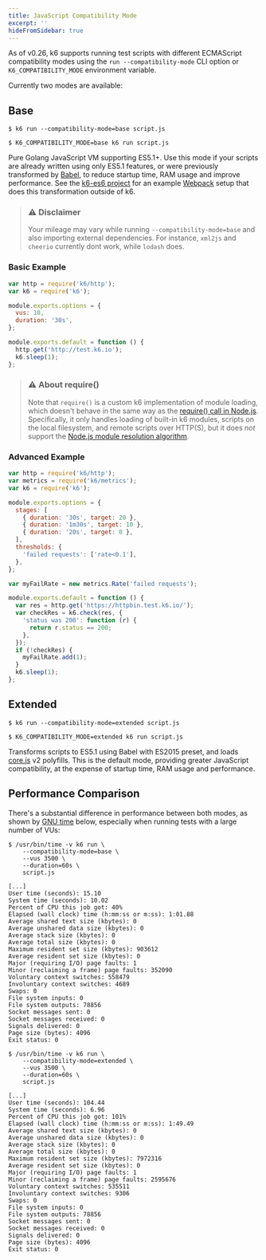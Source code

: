 ```yaml
---
title: JavaScript Compatibility Mode
excerpt: ''
hideFromSidebar: true
---
```


As of v0.26, k6 supports running test scripts with different ECMAScript compatibility modes using the
`run --compatibility-mode` CLI option or `K6_COMPATIBILITY_MODE` environment variable.

Currently two modes are available:

## Base

<div class="code-group" data-props='{"labels": ["CLI Parameter", "Environment Variable"]}'>

```shell
$ k6 run --compatibility-mode=base script.js
```

```shell
$ K6_COMPATIBILITY_MODE=base k6 run script.js
```

</div>

Pure Golang JavaScript VM supporting ES5.1+. Use this mode if your scripts are already written
using only ES5.1 features, or were previously transformed by [Babel](https://babeljs.io/),
to reduce startup time, RAM usage and improve performance. See the [k6-es6 project](https://github.com/k6io/k6-es6)
for an example [Webpack](https://webpack.js.org/) setup that does this
transformation outside of k6.

> ### ⚠️ Disclaimer
>
> Your mileage may vary while running `--compatibility-mode=base` and also importing external dependencies. For instance,
> `xml2js` and `cheerio` currently dont work, while `lodash` does.

### Basic Example

<div class="code-group" data-props='{"labels": [ "base-example.js" ], "lineNumbers": "[true]"}'>

```js
var http = require('k6/http');
var k6 = require('k6');

module.exports.options = {
  vus: 10,
  duration: '30s',
};

module.exports.default = function () {
  http.get('http://test.k6.io');
  k6.sleep(1);
};
```

</div>

> ### ⚠️ About require()
>
> Note that `require()` is a custom k6 implementation of module
> loading, which doesn't behave in the same way as the
> [require() call in Node.js](https://nodejs.org/api/modules.html#modules_require_id).
> Specifically, it only handles loading of built-in k6 modules,
> scripts on the local filesystem, and remote scripts over HTTP(S),
> but it does _not_ support the
> [Node.js module resolution algorithm](https://nodejs.org/api/modules.html#modules_all_together).

### Advanced Example

<div class="code-group" data-props='{"labels": [ "advanced-example.js" ], "lineNumbers": "[true]"}'>

```js
var http = require('k6/http');
var metrics = require('k6/metrics');
var k6 = require('k6');

module.exports.options = {
  stages: [
    { duration: '30s', target: 20 },
    { duration: '1m30s', target: 10 },
    { duration: '20s', target: 0 },
  ],
  thresholds: {
    'failed requests': ['rate<0.1'],
  },
};

var myFailRate = new metrics.Rate('failed requests');

module.exports.default = function () {
  var res = http.get('https://httpbin.test.k6.io/');
  var checkRes = k6.check(res, {
    'status was 200': function (r) {
      return r.status == 200;
    },
  });
  if (!checkRes) {
    myFailRate.add(1);
  }
  k6.sleep(1);
};
```

</div>

## Extended

<div class="code-group" data-props='{"labels": ["CLI Parameter", "Environment Variable"]}'>

```shell
$ k6 run --compatibility-mode=extended script.js
```

```shell
$ K6_COMPATIBILITY_MODE=extended k6 run script.js
```

</div>

Transforms scripts to ES5.1 using Babel with ES2015 preset, and loads
[core.js](https://github.com/zloirock/core-js) v2 polyfills. This is
the default mode, providing greater JavaScript compatibility, at the
expense of startup time, RAM usage and performance.

## Performance Comparison

There's a substantial difference in performance between both modes, as shown by
[GNU time](https://www.gnu.org/software/time/) below, especially when running tests with a large
number of VUs:

<div class="code-group" data-props='{"labels": ["Base Mode", "Extended Mode"]}'>

```shell
$ /usr/bin/time -v k6 run \
    --compatibility-mode=base \
    --vus 3500 \
    --duration=60s \
    script.js

[...]
User time (seconds): 15.10
System time (seconds): 10.02
Percent of CPU this job got: 40%
Elapsed (wall clock) time (h:mm:ss or m:ss): 1:01.88
Average shared text size (kbytes): 0
Average unshared data size (kbytes): 0
Average stack size (kbytes): 0
Average total size (kbytes): 0
Maximum resident set size (kbytes): 903612
Average resident set size (kbytes): 0
Major (requiring I/O) page faults: 1
Minor (reclaiming a frame) page faults: 352090
Voluntary context switches: 558479
Involuntary context switches: 4689
Swaps: 0
File system inputs: 0
File system outputs: 78856
Socket messages sent: 0
Socket messages received: 0
Signals delivered: 0
Page size (bytes): 4096
Exit status: 0
```

```shell
$ /usr/bin/time -v k6 run \
    --compatibility-mode=extended \
    --vus 3500 \
    --duration=60s \
    script.js

[...]
User time (seconds): 104.44
System time (seconds): 6.96
Percent of CPU this job got: 101%
Elapsed (wall clock) time (h:mm:ss or m:ss): 1:49.49
Average shared text size (kbytes): 0
Average unshared data size (kbytes): 0
Average stack size (kbytes): 0
Average total size (kbytes): 0
Maximum resident set size (kbytes): 7972316
Average resident set size (kbytes): 0
Major (requiring I/O) page faults: 1
Minor (reclaiming a frame) page faults: 2595676
Voluntary context switches: 535511
Involuntary context switches: 9306
Swaps: 0
File system inputs: 0
File system outputs: 78856
Socket messages sent: 0
Socket messages received: 0
Signals delivered: 0
Page size (bytes): 4096
Exit status: 0
```

</div>
